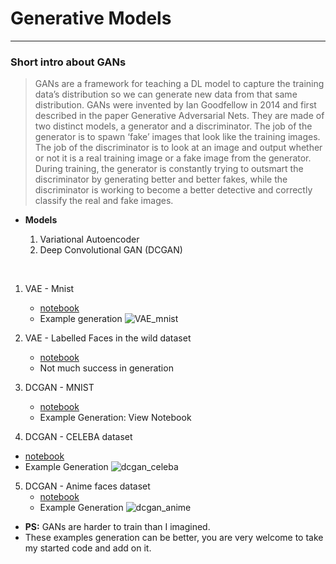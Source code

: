 # Generative Models

-----------------

### Short intro about GANs

> GANs are a framework for teaching a DL model to capture the training data’s distribution so we can generate new data from that same distribution. GANs were invented by Ian Goodfellow in 2014 and first described in the paper Generative Adversarial Nets. They are made of two distinct models, a generator and a discriminator. The job of the generator is to spawn ‘fake’ images that look like the training images. The job of the discriminator is to look at an image and output whether or not it is a real training image or a fake image from the generator. During training, the generator is constantly trying to outsmart the discriminator by generating better and better fakes, while the discriminator is working to become a better detective and correctly classify the real and fake images. 

* **Models**

  1) Variational Autoencoder
  2) Deep Convolutional GAN (DCGAN)

<br>


1) VAE - Mnist
    * [notebook](https://nbviewer.jupyter.org/github/veb-101/Generative_Models/blob/master/Variational_autoencoder_MNIST/Variational_autoencoder_pytorch.ipynb)
    * Example generation
        ![VAE_mnist](./Variational_autoencoder_MNIST/generation.gif)


2) VAE - Labelled Faces in the wild dataset
   * [notebook](https://nbviewer.jupyter.org/github/veb-101/Generative_Models/blob/master/Variational_autoencoder_LFW/generate-celebrity-faces-vae.ipynb)
   * Not much success in generation
  
3) DCGAN - MNIST
    * [notebook](https://nbviewer.jupyter.org/github/veb-101/Generative_Models/blob/master/DCGAN_Mnist/DCGAN_MNIST.ipynb)
    * Example Generation: View Notebook
    
4) DCGAN - CELEBA dataset
 *  [notebook](https://nbviewer.jupyter.org/github/veb-101/Generative_Models/blob/master/DC_GAN_CelebA/DCGAN_CelebA_dataset.ipynb)
 *  Example Generation
  ![dcgan_celeba](./DC_GAN_CelebA/celebrity.gif)

5) DCGAN - Anime faces dataset
   * [notebook](https://nbviewer.jupyter.org/github/veb-101/Generative_Models/blob/master/DCGAN_Anime_faces/dcgan-anime-faces.ipynb)
   * Example Generation
    ![dcgan_anime](./DCGAN_Anime_faces/generation.gif)


* **PS:** GANs are harder to train than I imagined.
* These examples generation can be better, you are very welcome to take my started code and add on it.

